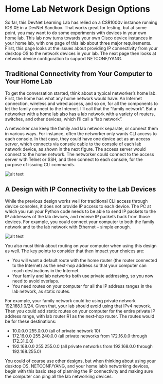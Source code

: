 # Home Lab Network Design Options

So far, this DevNet Learning Lab has relied on a CSR1000v instance running IOS XE in a DevNet Sandbox. That works great for testing, but at some point, you may want to do some experiments with devices in your own home lab. This lab now turns towards your own Cisco device instances in your home lab, with one page of this lab about three major requirements. First, this page looks at the issues about providing IP connectivity from your desktop OS to the network devices in your lab. The next page then looks at network device configuration to support NETCONF/YANG.

## Traditional Connectivity from Your Computer to Your Home Lab

To get the conversation started, think about a typical networker’s home lab. First, the home has what any home network would have: An Internet connection, wireless and wired access, and so on, for all the components to let the family connect to the Internet. I’ll call that the “family network”. But a networker with a home lab also has a lab network with a variety of routers, switches, and other devices, which I’ll call a “lab network”.

A networker can keep the family and lab network separate, or connect them in various ways. For instance, often the networker only wants CLI access to each console. In that case, they could have one device act as an access server, which connects via console cable to the console of each lab network device, as shown in the next figure. The access server would connect to the home network. The networker could connect to the access server with Telnet or SSH, and then connect to each console, for the purpose of issuing CLI commands.

![alt text](/posts/files/02-netconf-04-home-lab-netconf/assets/images/desktop-4-09.png)


## A Design with IP Connectivity to the Lab Devices

While the previous design works well for traditional CLI access through device consoles, it does not provide IP access to each device. The PC at which you run your Python code needs to be able to send IP packets to the IP addresses of the lab devices, and receive IP packets back from those devices. For example, you could connect your computer to both the family network and to the lab network with Ethernet – simple enough.

![alt text](/posts/files/02-netconf-04-home-lab-netconf/assets/images/desktop-4-10.png)


You also must think about routing on your computer when using this design as well. The key points to consider that then impact your choices are:

-   You will want a default route with the home router (the router connected to the Internet) as the next-hop address so that your computer can reach destinations in the Internet.
-   Your family and lab networks both use private addressing, so you now need to avoid overlaps.
-   You need routes on your computer for all the IP address ranges in the lab network, as static routes.

For example, your family network could be using private network 192.168.1.0/24. Given that, your lab should avoid using that IPv4 network. Then you could add static routes on your computer for the entire private IP address range, with lab router R1 as the next-hop router. The routes would be for these destinations:

-   10.0.0.0 255.0.0.0 (all of private network 10)
-   172.16.0.0 255.240.0.0 (all private networks from 172.16.0.0 through 172.31.0.0)
-   192.168.0.0 255.255.0.0 (all private networks from 192.168.0.0 through 192.168.255.0)

You could of course use other designs, but when thinking about using your desktop OS, NETCONF/YANG, and your home lab’s networking devices, begin with this basic step of planning the IP connectivity and making sure the computer can ping all the lab networking devices.
